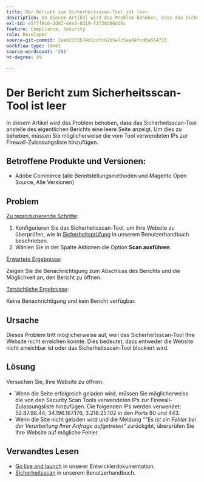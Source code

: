 ```yaml
---
title: Der Bericht zum Sicherheitsscan-Tool ist leer
description: In diesem Artikel wird das Problem behoben, dass das Sicherheitsscan-Tool anstelle des eigentlichen Berichts eine leere Seite anzeigt. Um dies zu beheben, müssen Sie möglicherweise die vom Tool verwendeten IPs zur Firewall-Zulassungsliste hinzufügen.
exl-id: e5f7f8c6-2dd3-44e3-8d19-f1f38d06dd6c
feature: Compliance, Security
role: Developer
source-git-commit: 2aeb2355b74d1cdfc62b5e7c5aa04fcd0a654733
workflow-type: tm+mt
source-wordcount: '281'
ht-degree: 0%

---
```


# Der Bericht zum Sicherheitsscan-Tool ist leer

In diesem Artikel wird das Problem behoben, dass das Sicherheitsscan-Tool anstelle des eigentlichen Berichts eine leere Seite anzeigt. Um dies zu beheben, müssen Sie möglicherweise die vom Tool verwendeten IPs zur Firewall-Zulassungsliste hinzufügen.

## Betroffene Produkte und Versionen:

* Adobe Commerce (alle Bereitstellungsmethoden und Magento Open Source, Alle Versionen)

## Problem

<u>Zu reproduzierende Schritte</u>:

1. Konfigurieren Sie das Sicherheitsscan-Tool, um Ihre Website zu überprüfen, wie in [Sicherheitsprüfung](https://experienceleague.adobe.com/en/docs/commerce-admin/systems/security/security-scan) in unserem Benutzerhandbuch beschrieben.
1. Wählen Sie in der Spalte Aktionen die Option **Scan ausführen**.

<u>Erwartete Ergebnisse</u>:

Zeigen Sie die Benachrichtigung zum Abschluss des Berichts und die Möglichkeit an, den Bericht zu öffnen.

<u>Tatsächliche Ergebnisse</u>:

Keine Benachrichtigung und kein Bericht verfügbar.

## Ursache

Dieses Problem tritt möglicherweise auf, weil das Sicherheitsscan-Tool Ihre Website nicht erreichen konnte. Dies bedeutet, dass entweder die Website nicht erreichbar ist oder das Sicherheitsscan-Tool blockiert wird.

## Lösung

Versuchen Sie, Ihre Website zu öffnen.

* Wenn die Seite erfolgreich geladen wird, müssen Sie möglicherweise die von den Security Scan Tools verwendeten IPs zur Firewall-Zulassungsliste hinzufügen. Die folgenden IPs werden verwendet: 52.87.98.44, 34.196.167.176, 3.218.25.102 in den Ports 80 und 443.
* Wenn die Site nicht geladen wird und die Meldung &quot;*&quot;Es ist ein Fehler bei der Verarbeitung Ihrer Anfrage aufgetreten&quot;* zurückgibt, überprüfen Sie Ihre Website auf mögliche Fehler.

## Verwandtes Lesen

* [Go live and launch](https://experienceleague.adobe.com/en/docs/commerce-cloud-service/user-guide/launch/overview) in unserer Entwicklerdokumentation.
* [Sicherheitsscan](https://experienceleague.adobe.com/en/docs/commerce-admin/systems/security/security-scan) in unserem Benutzerhandbuch.
